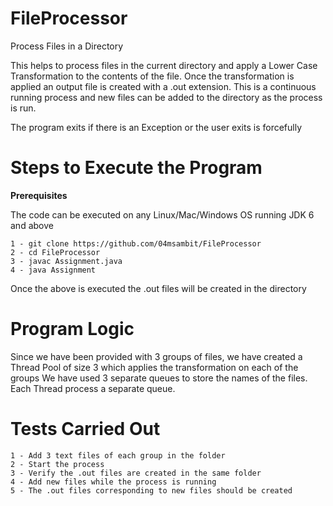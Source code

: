 # FileProcessor
Process Files in a Directory

This helps to process files in the current directory and apply a Lower Case Transformation to the contents of the file.
Once the transformation is applied an output file is created with a .out extension. This is a continuous running process and
new files can be added to the directory as the process is run.

The program exits if there is an Exception or the user exits is forcefully

# Steps to Execute the Program

**Prerequisites**

The code can be executed on any Linux/Mac/Windows OS running JDK 6 and above

```
1 - git clone https://github.com/04msambit/FileProcessor
2 - cd FileProcessor
3 - javac Assignment.java
4 - java Assignment
```

Once the above is executed the .out files will be created in the directory

# Program Logic

Since we have been provided with 3 groups of files, we have created a Thread Pool of size 3 which applies the transformation on each of the groups
We have used 3 separate queues to store the names of the files. Each Thread process a separate queue.

# Tests Carried Out

```
1 - Add 3 text files of each group in the folder
2 - Start the process
3 - Verify the .out files are created in the same folder
4 - Add new files while the process is running
5 - The .out files corresponding to new files should be created
```


